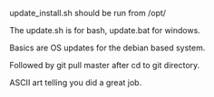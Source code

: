 update_install.sh should be run from /opt/

The update.sh is for bash, update.bat for windows.

Basics are OS updates for the debian based system.

Followed by git pull master after cd to git directory.

ASCII art telling you did a great job.